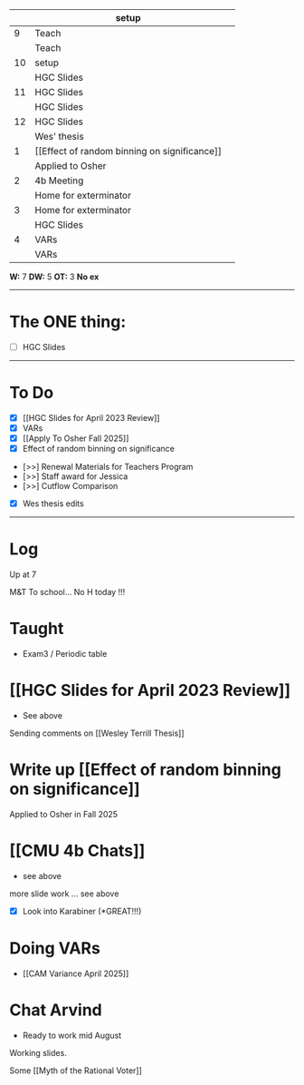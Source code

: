 
|     | setup                                        |     |
| --- | -------------------------------------------- | --- |
| 9   | Teach                                        |     |
|     | Teach                                        |     |
| 10  | setup                                        |     |
|     | HGC Slides                                   |     |
| 11  | HGC Slides                                   |     |
|     | HGC Slides                                   |     |
| 12  | HGC Slides                                   |     |
|     | Wes' thesis                                  |     |
| 1   | [[Effect of random binning on significance]] |     |
|     | Applied to Osher                             |     |
| 2   | 4b Meeting                                   |     |
|     | Home for exterminator                        |     |
| 3   | Home for exterminator                        |     |
|     | HGC Slides                                   |     |
| 4   | VARs                                         |     |
|     | VARs                                         |     |

**W:** 7 
**DW:** 5
**OT:** 3
**No ex**

---
# The ONE thing: 
- [ ] HGC Slides

---
# To Do

- [x] [[HGC Slides for April 2023 Review]]
- [x] VARs
- [x] [[Apply To Osher Fall 2025]]
- [x] Effect of random binning on significance
- [>>] Renewal Materials for Teachers Program
- [>>] Staff award for Jessica
- [>>] Cutflow Comparison
- [x] Wes thesis edits

---

# Log

Up at 7

M&T To school... No H today !!!

# Taught 
- Exam3 / Periodic table

# [[HGC Slides for April 2023 Review]]
- See above

Sending comments on [[Wesley Terrill Thesis]]


# Write up [[Effect of random binning on significance]] 


Applied to Osher in Fall 2025

# [[CMU 4b Chats]]
- see above

more slide work ... see above

- [x] Look into Karabiner 
	(*GREAT!!!)

# Doing VARs
- [[CAM Variance April 2025]]

# Chat Arvind
- Ready to work mid August

Working slides.

Some [[Myth of the Rational Voter]]

